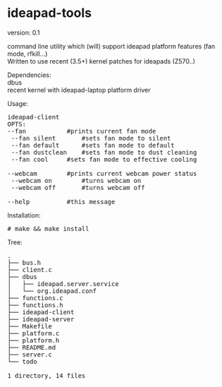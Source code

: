 ideapad-tools
=============

version: 0.1 <br>

command line utility which (will) support ideapad platform features (fan mode, rfkill...) <br>
Written to use recent (3.5+) kernel patches for ideapads (Z570..) <br>

Dependencies:<br>
dbus<br>
recent kernel with ideapad-laptop platform driver<br>

Usage:
<pre>
ideapad-client <OPTS>
OPTS:
--fan 			#prints current fan mode
 --fan silent		#sets fan mode to silent
 --fan default		#sets fan mode to default
 --fan dustclean	#sets fan mode to dust cleaning
 --fan cool		#sets fan mode to effective cooling

--webcam		#prints current webcam power status
 --webcam on		#turns webcam on
 --webcam off		#turns webcam off

--help			#this message
</pre>

Installation:<br>
<pre>
# make && make install
</pre>

Tree:
<pre>
.
├── bus.h
├── client.c
├── dbus
│   ├── ideapad.server.service
│   └── org.ideapad.conf
├── functions.c
├── functions.h
├── ideapad-client
├── ideapad-server
├── Makefile
├── platform.c
├── platform.h
├── README.md
├── server.c
└── todo

1 directory, 14 files
</tree>
